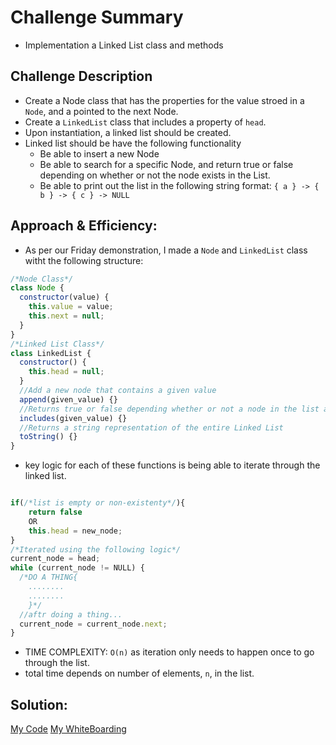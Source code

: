 # Challenge Summary

- Implementation a Linked List class and methods

## Challenge Description

- Create a Node class that has the properties for the value stroed in a `Node`, and a pointed to the next Node.
- Create a `LinkedList` class that includes a property of `head`.
- Upon instantiation, a linked list should be created.
- Linked list should be have the following functionality
  - Be able to insert a new Node
  - Be able to search for a specific Node, and return true or false depending on whether or not the node exists in the List.
  - Be able to print out the list in the following string format: `{ a } -> { b } -> { c } -> NULL`

## Approach & Efficiency:

- As per our Friday demonstration, I made a `Node` and `LinkedList` class witht the following structure:

```javascript
/*Node Class*/
class Node {
  constructor(value) {
    this.value = value;
    this.next = null;
  }
}
/*Linked List Class*/
class LinkedList {
  constructor() {
    this.head = null;
  }
  //Add a new node that contains a given value
  append(given_value) {}
  //Returns true or false depending whether or not a node in the list alreadt includes a given_value
  includes(given_value) {}
  //Returns a string representation of the entire Linked List
  toString() {}
}
```

- key logic for each of these functions is being able to iterate through the linked list.

```javascript

if(/*list is empty or non-existenty*/){
    return false
    OR
    this.head = new_node;
}
/*Iterated using the following logic*/
current_node = head;
while (current_node != NULL) {
  /*DO A THING{
    ........
    ........
    }*/
  //aftr doing a thing...
  current_node = current_node.next;
}
```

- TIME COMPLEXITY: `O(n)` as iteration only needs to happen once to go through the list.
- total time depends on number of elements, `n`, in the list.

## Solution:

[My Code](https://github.com/nacerillo/data-structures-and-algorithms-/blob/linked-list/javascript/linked-list)
[My WhiteBoarding](https://github.com/nacerillo/data-structures-and-algorithms-/blob/linked-list/javascript/linked-list/assets/7222E3D2-BD2E-4CBC-B760-CDF5765C8396.jpeg)
